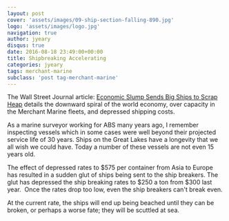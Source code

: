 ```yaml
---
layout: post
cover: 'assets/images/09-ship-section-falling-890.jpg'
logo: 'assets/images/logo.jpg'
navigation: true
author: jyeary
disqus: true
date: 2016-08-18 23:49:00+00:00
title: Shipbreaking Accelerating
categories: jyeary
tags: merchant-marine
subclass: 'post tag-merchant-marine'
---
```

The Wall Street Journal article: [Economic Slump Sends Big Ships to Scrap Heap](http://www.wsj.com/articles/economic-slump-sends-big-ships-to-scrap-heap-1471192256) details the downward spiral of the world economy, over capacity in the Merchant Marine fleets, and depressed shipping costs.

As a marine surveyor working for ABS many years ago, I remember inspecting vessels which in some cases were well beyond their projected service life of 30 years. Ships on the Great Lakes have a longevity that we all wish we could have. Today a number of these vessels are not even 15 years old.

The effect of depressed rates to $575 per container from Asia to Europe has resulted in a sudden glut of ships being sent to the ship breakers. The glut has depressed the ship breaking rates to $250 a ton from $300 last year.  Once the rates drop too low, even the ship breakers can't break even.

At the current rate, the ships will end up being beached until they can be broken, or perhaps a worse fate; they will be scuttled at sea.
